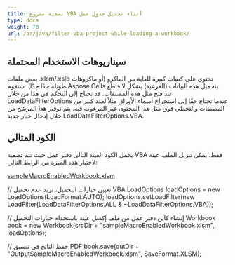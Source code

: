 ```yaml
---
title: تصفية مشروع VBA أثناء تحميل جدول عمل
type: docs
weight: 70
url: /ar/java/filter-vba-project-while-loading-a-workbook/
---
```


## **سيناريوهات الاستخدام المحتملة**
بعض ملفات .xlsm/.xslb تحتوي على كميات كبيرة للغاية من الماكرو (أو ماكروهات طويلة جدًا جدًا). ستقوم Aspose.Cells بتحميل هذه البيانات (الفرعية) بشكل لا قاطع عند فتح مثل هذه المصنفات. قد تحتاج إلى التحكم في هذا من خلال LoadDataFilterOptions عندما تحتاج حقًا إلى استخراج أسماء الأوراق مثلاً لعدد كبير من المصنفات والتخطي فوق مثل هذا المحتوى غير المرغوب فيه. يتم توفير هذا المرشح من خلال إدخال خيار جديد LoadDataFilterOptions.VBA.
## **الكود المثالي**
يحمل الكود العينة التالي دفتر عمل حيث تتم تصفية VBA فقط. يمكن تنزيل الملف عينة لاختبار هذه الميزة من الرابط التالي:

[sampleMacroEnabledWorkbook.xlsm](79527951.xlsm)

// تعيين خيارات التحميل، نريد عدم تحميل VBA
LoadOptions loadOptions = new LoadOptions(LoadFormat.AUTO);
loadOptions.setLoadFilter(new LoadFilter(LoadDataFilterOptions.ALL & ~LoadDataFilterOptions.VBA));

// إنشاء كائن دفتر عمل من ملف إكسل عينة باستخدام خيارات التحميل
Workbook book = new Workbook(srcDir + "sampleMacroEnabledWorkbook.xlsm", loadOptions);

// حفظ الناتج في تنسيق PDF
book.save(outDir + "OutputSampleMacroEnabledWorkbook.xlsm", SaveFormat.XLSM);
